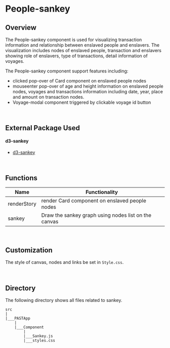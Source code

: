 # People-sankey

## Overview
The People-sankey component is used for visualizing transaction information and relationship between enslaved people and enslavers. The visualization includes nodes of enslaved people, transaction and enslavers showing role of enslavers, type of transactions, detail information of voyages.

The People-sankey component support features including:

- clicked pop-over of Card component on enslaved people nodes
- mouseenter pop-over of age and height information on enslaved people nodes, voyages and transactions information including date, year, place and amount on transaction nodes.
- Voyage-modal component triggered by clickable voyage id button  

&nbsp;

## External Package Used
#### d3-sankey
- [d3-sankey](https://github.com/d3/d3-sankey)

&nbsp;

## Functions
|  Name     |   Functionality  |
| -------   |  --------------- |
| renderStory   |  render Card component on enslaved people nodes            |
| sankey    |  Draw the sankey graph using nodes list on the canvas                |

&nbsp;

## Customization
The style of canvas, nodes and links be set in `Style.css`.

&nbsp;

## Directory
The following directory shows all files related to sankey. 
```
src
|
|___PASTApp
    |
    |___Component
        |
        |___Sankey.js
        |___styles.css
```
